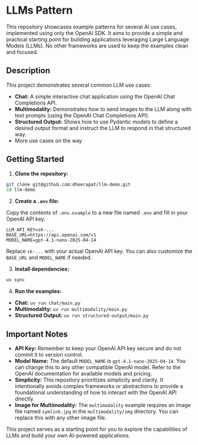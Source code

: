 # LLMs Pattern

This repository showcases example patterns for several AI use cases, implemented using only the OpenAI SDK. It aims to provide a simple and practical starting point for building applications leveraging Large Language Models (LLMs).  No other frameworks are used to keep the examples clean and focused.

## Description

This project demonstrates several common LLM use cases:

* **Chat:** A simple interactive chat application using the OpenAI Chat Completions API.
* **Multimodality:** Demonstrates how to send images to the LLM along with text prompts (using the OpenAI Chat Completions API).
* **Structured Output:** Shows how to use Pydantic models to define a desired output format and instruct the LLM to respond in that structured way.
* More use cases on the way

## Getting Started

1. **Clone the repository:**

```bash
git clone git@github.com:dheerapat/llm-demo.git
cd llm-demo
```

2. **Create a `.env` file:**

Copy the contents of `.env.example` to a new file named `.env` and fill in your OpenAI API key.

```
LLM_API_KEY=sk-...
BASE_URL=https://api.openai.com/v1
MODEL_NAME=gpt-4.1-nano-2025-04-14 
```

Replace `sk-...` with your actual OpenAI API key. You can also customize the `BASE_URL` and `MODEL_NAME` if needed.

3. **Install dependencies:**

```bash
uv sync
```

4.  **Run the examples:**

* **Chat:** `uv run chat/main.py`
* **Multimodality:** `uv run multimodality/main.py`
* **Structured Output:** `uv run structured-output/main.py`

## Important Notes

* **API Key:**  Remember to keep your OpenAI API key secure and do not commit it to version control.
* **Model Name:**  The default `MODEL_NAME` is `gpt-4.1-nano-2025-04-14`.  You can change this to any other compatible OpenAI model.  Refer to the OpenAI documentation for available models and pricing.
* **Simplicity:** This repository prioritizes simplicity and clarity.  It intentionally avoids complex frameworks or abstractions to provide a foundational understanding of how to interact with the OpenAI API directly.
* **Image for Multimodality:** The `multimodality` example requires an image file named `symlink.jpg` in the `multimodality/img` directory.  You can replace this with any other image file.

This project serves as a starting point for you to explore the capabilities of LLMs and build your own AI-powered applications.
